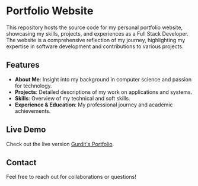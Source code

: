 # Portfolio Website

This repository hosts the source code for my personal portfolio website, showcasing my skills, projects, and experiences as a Full Stack Developer. The website is a comprehensive reflection of my journey, highlighting my expertise in software development and contributions to various projects.

## Features

- **About Me**: Insight into my background in computer science and passion for technology.
- **Projects**: Detailed descriptions of my work on applications and systems.
- **Skills**: Overview of my technical and soft skills.
- **Experience & Education**: My professional journey and academic achievements.

## Live Demo

Check out the live version [Gurdit's Portfolio](https://gurditsingh.netlify.app/).

## Contact

Feel free to reach out for collaborations or questions!

